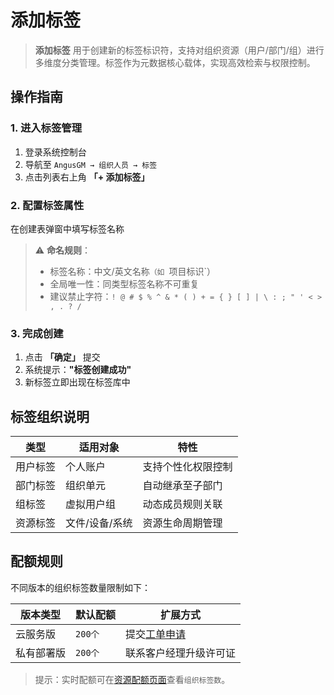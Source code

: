 # 添加标签

> **添加标签** 用于创建新的标签标识符，支持对组织资源（用户/部门/组）进行多维度分类管理。标签作为元数据核心载体，实现高效检索与权限控制。

## 操作指南

### 1. 进入标签管理
1. 登录系统控制台
2. 导航至 `AngusGM → 组织人员 → 标签`
3. 点击列表右上角 **「+ 添加标签」**

### 2. 配置标签属性
在创建表弹窗中填写标签名称

> ⚠️ **命名规则**：
> - 标签名称：中文/英文名称`（如 `项目标识`）
> - 全局唯一性：同类型标签名称不可重复
> - 建议禁止字符：`! @ # $ % ^ & * ( ) + = { } [ ] | \ : ; " ' < > , . ? /`

### 3. 完成创建
1. 点击 **「确定」** 提交
2. 系统提示：**"标签创建成功"**
3. 新标签立即出现在标签库中

## 标签组织说明
| **类型**   | **适用对象**         | **特性**                  |  
|------------|----------------------|---------------------------|  
| 用户标签   | 个人账户             | 支持个性化权限控制        |  
| 部门标签   | 组织单元             | 自动继承至子部门          |  
| 组标签     | 虚拟用户组           | 动态成员规则关联          |  
| 资源标签   | 文件/设备/系统       | 资源生命周期管理          |  

## 配额规则

不同版本的组织标签数量限制如下：

| 版本类型   | 默认配额   | 扩展方式                                              |
|------------|--------|---------------------------------------------------|
| 云服务版   | `200个` | 提交[工单申请](https://wo.xcan.cloud/workorders/create) |
| 私有部署版 | `200个` | 联系客户经理升级许可证                                 |

> 提示：实时配额可在[资源配额页面](../../introduction/quotas.md)查看`组织标签数`。
